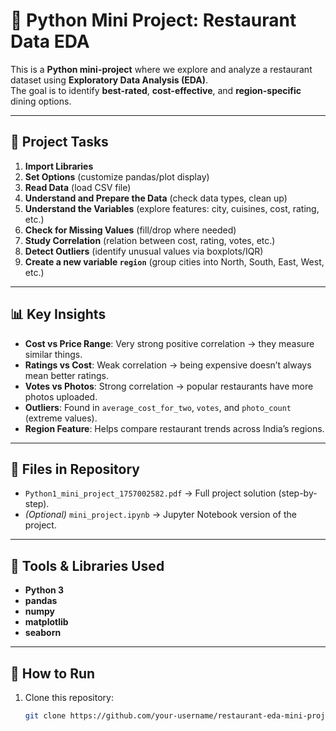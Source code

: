 # 🍴 Python Mini Project: Restaurant Data EDA

This is a **Python mini-project** where we explore and analyze a restaurant dataset using **Exploratory Data Analysis (EDA)**.  
The goal is to identify **best-rated**, **cost-effective**, and **region-specific** dining options.

---

## 📌 Project Tasks
1. **Import Libraries**  
2. **Set Options** (customize pandas/plot display)  
3. **Read Data** (load CSV file)  
4. **Understand and Prepare the Data** (check data types, clean up)  
5. **Understand the Variables** (explore features: city, cuisines, cost, rating, etc.)  
6. **Check for Missing Values** (fill/drop where needed)  
7. **Study Correlation** (relation between cost, rating, votes, etc.)  
8. **Detect Outliers** (identify unusual values via boxplots/IQR)  
9. **Create a new variable `region`** (group cities into North, South, East, West, etc.)  

---

## 📊 Key Insights
- **Cost vs Price Range**: Very strong positive correlation → they measure similar things.  
- **Ratings vs Cost**: Weak correlation → being expensive doesn’t always mean better ratings.  
- **Votes vs Photos**: Strong correlation → popular restaurants have more photos uploaded.  
- **Outliers**: Found in `average_cost_for_two`, `votes`, and `photo_count` (extreme values).  
- **Region Feature**: Helps compare restaurant trends across India’s regions.  

---

## 📂 Files in Repository
- `Python1_mini_project_1757002582.pdf` → Full project solution (step-by-step).  
- *(Optional)* `mini_project.ipynb` → Jupyter Notebook version of the project.  

---

## 🚀 Tools & Libraries Used
- **Python 3**  
- **pandas**  
- **numpy**  
- **matplotlib**  
- **seaborn**  

---

## 📌 How to Run
1. Clone this repository:  
   ```bash
   git clone https://github.com/your-username/restaurant-eda-mini-project.git
